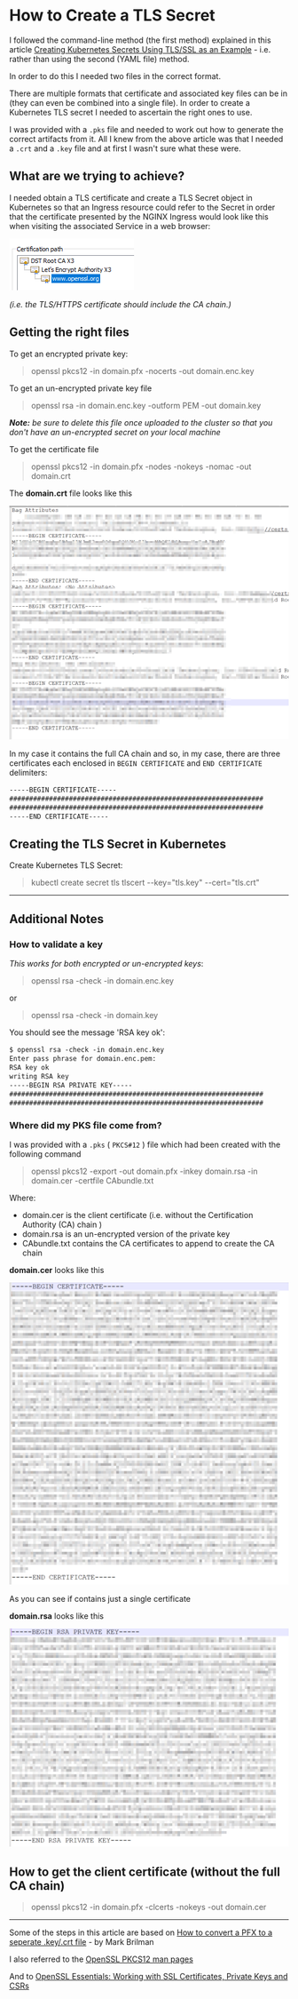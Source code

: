 ﻿# How to Create a TLS Secret

I followed the command-line method (the first method) explained in this article [Creating Kubernetes Secrets Using TLS/SSL as an Example](https://shocksolution.com/2018/12/14/creating-kubernetes-secrets-using-tls-ssl-as-an-example/) - i.e. rather than using the second (YAML file) method.

In order to do this I needed two files in the correct format.

There are multiple formats that certificate and associated key files can be in (they can even be combined into a single file). In order to create a Kubernetes TLS secret I needed to ascertain the right ones to use.

I was provided with a `.pks` file and needed to work out how to generate the correct artifacts from it. All I knew from the above article was that I needed a `.crt` and a `.key` file and at first I wasn't sure what these were.

## What are we trying to achieve?

I needed obtain a TLS certificate and create a TLS Secret object in Kubernetes so that an Ingress resource could refer to the Secret in order that the certificate presented by the NGINX Ingress would look like this when visiting the associated Service in a web browser:

![Image](media/cert-path.png?raw=true)

_(i.e. the TLS/HTTPS certificate should include the CA chain.)_

## Getting the right files

To get an encrypted private key:
> openssl pkcs12 -in domain.pfx -nocerts -out domain.enc.key

To get an un-encrypted private key file
> openssl rsa -in domain.enc.key -outform PEM -out domain.key

_**Note:** be sure to delete this file once uploaded to the cluster so that you don't have an un-encrypted secret on your local machine_

To get the certificate file

> openssl pkcs12 -in domain.pfx -nodes -nokeys -nomac -out domain.crt

The **domain.crt** file looks like this

![Image](media/domain.crt.png?raw=true)

In my case it contains the full CA chain and so, in my case, there are three certificates each enclosed in `BEGIN CERTIFICATE` and `END CERTIFICATE` delimiters:

```console
-----BEGIN CERTIFICATE-----
################################################################
################################################################
-----END CERTIFICATE-----
```

## Creating the TLS Secret in Kubernetes

Create Kubernetes TLS Secret:

> kubectl create secret tls tlscert --key="tls.key" --cert="tls.crt"

---

## Additional Notes

### How to validate a key

_This works for both encrypted or un-encrypted keys_:

> openssl rsa -check -in domain.enc.key

or

> openssl rsa -check -in domain.key

You should see the message 'RSA key ok':

```console
$ openssl rsa -check -in domain.enc.key
Enter pass phrase for domain.enc.pem:
RSA key ok
writing RSA key
-----BEGIN RSA PRIVATE KEY-----
################################################################
################################################################
```

### Where did my PKS file come from?

I was provided with a `.pks` ( `PKCS#12` ) file which had been created with the following command

> openssl pkcs12 -export -out domain.pfx -inkey domain.rsa -in domain.cer -certfile CAbundle.txt

Where:

- domain.cer is the client certificate (i.e. without the Certification Authority (CA) chain )
- domain.rsa is an un-encrypted version of the private key
- CAbundle.txt contains the CA certificates to append to create the CA chain

**domain.cer** looks like this

![Image](media/domain.cer.png?raw=true)

As you can see if contains just a single certificate

**domain.rsa** looks like this

![Image](media/domain.rsa.png?raw=true)

## How to get the client certificate (without the full CA chain)

> openssl pkcs12 -in domain.pfx -clcerts -nokeys -out domain.cer

---
Some of the steps in this article are based on [How to convert a PFX to a seperate .key/.crt file](https://www.markbrilman.nl/2011/08/howto-convert-a-pfx-to-a-seperate-key-crt-file/) - by Mark Brilman

I also referred to the [OpenSSL PKCS12 man pages](https://www.openssl.org/docs/manmaster/man1/openssl-pkcs12.html)

And to [OpenSSL Essentials: Working with SSL Certificates, Private Keys and CSRs](https://www.digitalocean.com/community/tutorials/openssl-essentials-working-with-ssl-certificates-private-keys-and-csrs#convert-certificate-formats)
